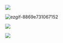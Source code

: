 ![](https://files.catbox.moe/5ofhl2.gif)

![ezgif-8869e731067152](https://github.com/user-attachments/assets/ea1b655b-26e3-4862-af2a-1450550492ff)

![](https://files.catbox.moe/09fh4v.gif)

![](https://files.catbox.moe/jh6t47.gif)
